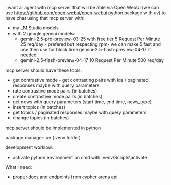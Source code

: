 i want ai agent with mcp server that will be able via  Open WebUI (we can use https://github.com/open-webui/open-webui python package with uv)
to have chat using that mcp server with: 
- my LM Studio models
- with 2 google gemini models:
    - gemini-2.5-pro-preview-03-25 with free tier 5 Request Per Minute 25 req/day   - prefered but respecting rpm- we can make 5 fast and use then use for block time  gemini-2.5-flash-preview-04-17 if needed
    -  gemini-2.5-flash-preview-04-17 10 Request Per Minute 500 req/day


mcp server should have these tools:
- get contrastive mode - get contrasting pairs with ids / paginated responses maybe with query parameters
- rate contrastive mode pairs (in batches)
- create contrastive mode pairs (in batches)
- get news with query parameters (start time, end time, news_type) 
-  insert topics (in batches)
- get topics / paginated responses maybe with query parameters
- change topics (in batches)



mcp server should be implemented in python


package manager: uv (.venv folder)


development worklow:
- activate python environment on cmd with .venv\Scripts\activate


What i need:
- proper docs and endpoints from cypher arena api